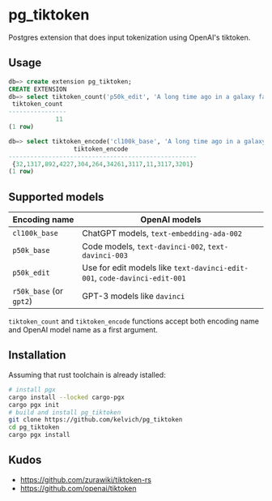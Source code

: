 # pg_tiktoken

Postgres extension that does input tokenization using OpenAI's tiktoken.

## Usage

```sql
db=> create extension pg_tiktoken;
CREATE EXTENSION
db=> select tiktoken_count('p50k_edit', 'A long time ago in a galaxy far, far away');
 tiktoken_count 
----------------
             11
(1 row)

db=> select tiktoken_encode('cl100k_base', 'A long time ago in a galaxy far, far away');
                  tiktoken_encode                   
----------------------------------------------------
 {32,1317,892,4227,304,264,34261,3117,11,3117,3201}
(1 row)
```

## Supported models


| Encoding name           | OpenAI models                                       |
|-------------------------|-----------------------------------------------------|
| `cl100k_base`           | ChatGPT models, `text-embedding-ada-002`            |
| `p50k_base`             | Code models, `text-davinci-002`, `text-davinci-003` |
| `p50k_edit`             | Use for edit models like `text-davinci-edit-001`, `code-davinci-edit-001` |
| `r50k_base` (or `gpt2`) | GPT-3 models like `davinci`                         |

`tiktoken_count` and `tiktoken_encode` functions accept both encoding name and OpenAI model name as a first argument.


## Installation

Assuming that rust toolchain is already istalled:

```sh
# install pgx
cargo install --locked cargo-pgx
cargo pgx init
# build and install pg_tiktoken
git clone https://github.com/kelvich/pg_tiktoken
cd pg_tiktoken
cargo pgx install
```

## Kudos

- https://github.com/zurawiki/tiktoken-rs
- https://github.com/openai/tiktoken
